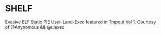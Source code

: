 # SHELF
Evasive ELF Static PIE User-Land-Exec featured in [Tmpout Vol 1](https://tmpout.sh/1/10/).
Courtesy of @Anynomous && @ulexec
